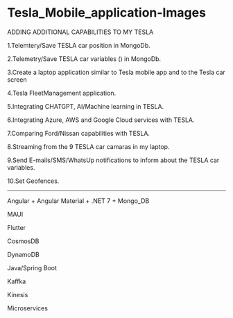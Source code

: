 # Tesla_Mobile_application-Images

ADDING ADDITIONAL CAPABILITIES TO MY TESLA

1.Telemtery/Save TESLA car position in MongoDb.

2.Telemetry/Save TESLA car variables () in MongoDb.

3.Create a laptop application similar to Tesla mobile app and to the Tesla car screen

4.Tesla FleetManagement application.

5.Integrating CHATGPT, AI/Machine learning in TESLA.

6.Integrating Azure, AWS and Google Cloud services with TESLA.

7.Comparing Ford/Nissan capabilities with TESLA.

8.Streaming from the 9 TESLA car camaras in my laptop.

9.Send E-mails/SMS/WhatsUp notifications to inform about the TESLA car variables.

10.Set Geofences.

--------------------------------------------------------------------------------------------------------------

Angular + Angular Material + .NET 7 + Mongo_DB

MAUI

Flutter

CosmosDB

DynamoDB

Java/Spring Boot

Kaffka

Kinesis

Microservices
